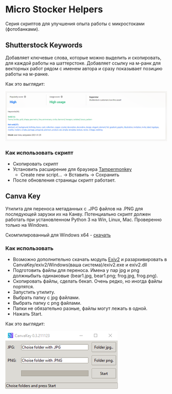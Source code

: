 # Micro Stocker Helpers

Серия скриптов для улучшения опыта работы с микростоками (фотобанками). 

## Shutterstock Keywords

Добавляет ключевые слова, которые можно выделить и скопировать, для каждой работы на шаттерстоке.
Добавляет ссылку на м-ранк для векторных работ рядом с именем автора и сразу показывает позицию работы на м-ранке.

Как это выглядит:

![Shutterstock Keywords](https://github.com/TpuPyku/MicroStockerHelpers/blob/master/images/shutter.png)

### Как использовать скрипт
  - Скопировать скрипт
  - Установить расширение для браузера [Tampermonkey](http://tampermonkey.net/) 
    - Create new script... -> Вставить -> Сохранить
  - После обновления страницы скрипт работает.

## Canva Key

Утилита для переноса метаданных с .JPG файлов на .PNG для последующей зарузки их на Канву.
Потенциально скрипт должен работать при установленном Python 3 на Win, Linux, Mac. Проверенно только на Windows.

Скомпилированный для Windows x64 - [скачать](https://github.com/TpuPyku/MicroStockerHelpers/blob/master/Canva/CanvaKey/bin)

### Как использовать
  - Возможно дополнительно скачать модуль [Exiv2](https://exiv2.org/) и разархивировать в CanvaKey/exiv2/Windows(ваша система)/exiv2.exe и exiv2.dll
  - Подготовить файлы для переноса. Имена у пар jpg и png должныбыть одинаковые (bear1.jpg, bear1.png; frog.jpg, frog.png).
  - Скопировать файлы, сделать бекап. Очень редко, но иногда файлы портятся.
  - Запустить утилиту.
  - Выбрать папку с jpg файлами.
  - Выбрать папку с png файлами.
  - Папки не обязательно разные, файлы могут лежать в одной.
  - Нажать Start.

  Как это выглядит:

![Canva Key](https://github.com/TpuPyku/MicroStockerHelpers/blob/master/images/canva.png)
